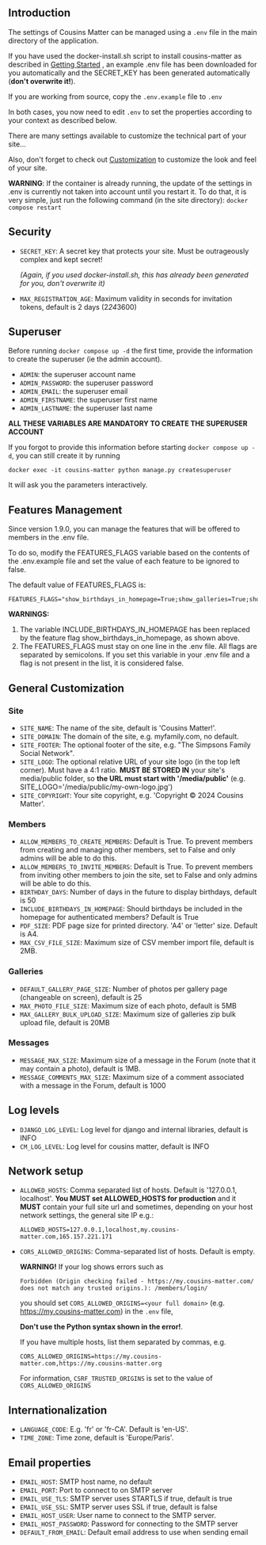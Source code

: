 ## Introduction
The settings of Cousins Matter can be managed using a `.env` file in the main directory of the application.

If you have used the docker-install.sh script to install cousins-matter as described in [Getting Started](getting-started.md/#install-cousins-matter) , an example .env file has been downloaded for you automatically and the SECRET_KEY has been generated automatically (**don't overwrite it!**).

If you are working from source, copy the `.env.example` file to `.env` 

In both cases, you now need to edit `.env` to set the properties according to your context as described below.

There are many settings available to customize the technical part of your site... 

Also, don't forget to check out [Customization](customizing.md) to customize the look and feel of your site.

**WARNING**: If the container is already running, the update of the settings in .env is currently not taken into account until you restart it. 
To do that, it is very simple, just run the following command (in the site directory): `docker compose restart`

## Security
* `SECRET_KEY`: A secret key that protects your site. Must be outrageously complex and kept secret!

  _(Again, if you used docker-install.sh, this has already been generated for you, don't overwrite it)_
* `MAX_REGISTRATION_AGE`: Maximum validity in seconds for invitation tokens, default is 2 days (2*24*3600)

## Superuser
Before running `docker compose up -d` the first time, provide the information to create the superuser (ie the admin account).
* `ADMIN`: the superuser account name
* `ADMIN_PASSWORD`: the superuser password
* `ADMIN_EMAIL`: the superuser email
* `ADMIN_FIRSTNAME`: the superuser first name
* `ADMIN_LASTNAME`: the superuser last name

**ALL THESE VARIABLES ARE MANDATORY TO CREATE THE SUPERUSER ACCOUNT**

If you forgot to provide this information before starting `docker compose up -d`, you can still create it by running 
```
docker exec -it cousins-matter python manage.py createsuperuser
```
It will ask you the parameters interactively.

## Features Management
Since version 1.9.0, you can manage the features that will be offered to members in the .env file.

To do so, modify the FEATURES_FLAGS variable based on the contents of the .env.example file and set the value of each feature to be ignored to false.

The default value of FEATURES_FLAGS is:
```
FEATURES_FLAGS="show_birthdays_in_homepage=True;show_galleries=True;show_forums=True;show_chats=True;show_classified_ads=True;show_polls=True;show_event_planners=True;show_pages=True;show_treasures=True;show_privacy_policy=True;show_site_stats=True;show_import_members=True;show_export_members=True"`
```
**WARNINGS:**
1. The variable INCLUDE_BIRTHDAYS_IN_HOMEPAGE has been replaced by the feature flag show_birthdays_in_homepage, as shown above.
2. The FEATURES_FLAGS must stay on one line in the .env file. All flags are separated by semicolons. If you set this variable in your .env file and a flag is not present in the list, it is considered false.

## General Customization
### Site
* `SITE_NAME`: The name of the site, default is 'Cousins Matter!'.
* `SITE_DOMAIN`: The domain of the site, e.g. myfamily.com, no default.
* `SITE_FOOTER`: The optional footer of the site, e.g. "The Simpsons Family Social Network".
* `SITE_LOGO`: The optional relative URL of your site logo (in the top left corner). Must have a 4:1 ratio. **MUST BE STORED IN** your site's media/public folder, so **the URL must start with '/media/public'** (e.g. SITE_LOGO='/media/public/my-own-logo.jpg')
* `SITE_COPYRIGHT`: Your site copyright, e.g. 'Copyright © 2024 Cousins Matter'.
### Members
* `ALLOW_MEMBERS_TO_CREATE_MEMBERS`: Default is True. To prevent members from creating and managing other members, set to False and only admins will be able to do this.
* `ALLOW_MEMBERS_TO_INVITE_MEMBERS`: Default is True. To prevent members from inviting other members to join the site, set to False and only admins will be able to do this.
* `BIRTHDAY_DAYS`: Number of days in the future to display birthdays, default is 50
* `INCLUDE_BIRTHDAYS_IN_HOMEPAGE`: Should birthdays be included in the homepage for authenticated members? Default is True
* `PDF_SIZE`: PDF page size for printed directory. 'A4' or 'letter' size. Default is A4.
* `MAX_CSV_FILE_SIZE`: Maximum size of CSV member import file, default is 2MB.
### Galleries
* `DEFAULT_GALLERY_PAGE_SIZE`: Number of photos per gallery page (changeable on screen), default is 25
* `MAX_PHOTO_FILE_SIZE`: Maximum size of each photo, default is 5MB
* `MAX_GALLERY_BULK_UPLOAD_SIZE`: Maximum size of galleries zip bulk upload file, default is 20MB
### Messages
* `MESSAGE_MAX_SIZE`: Maximum size of a message in the Forum (note that it may contain a photo), default is 1MB.
* `MESSAGE_COMMENTS_MAX_SIZE`: Maximum size of a comment associated with a message in the Forum, default is 1000

## Log levels
* `DJANGO_LOG_LEVEL`: Log level for django and internal libraries, default is INFO
* `CM_LOG_LEVEL`: Log level for cousins matter, default is INFO

## Network setup
* `ALLOWED_HOSTS`: Comma separated list of hosts. Default is '127.0.0.1, localhost'. __You MUST set ALLOWED_HOSTS for production__ and it __MUST__ contain your full site url and sometimes, depending on your host network settings, the general site IP e.g.:

  `ALLOWED_HOSTS=127.0.0.1,localhost,my.cousins-matter.com,165.157.221.171`

* `CORS_ALLOWED_ORIGINS`: Comma-separated list of hosts. Default is empty. 

  __WARNING!__
  If your log shows errors such as

  `Forbidden (Origin checking failed - https://my.cousins-matter.com/ does not match any trusted origins.): /members/login/`

  you should set `CORS_ALLOWED_ORIGINS=<your full domain>` (e.g. https://my.cousins-matter.com) in the `.env` file, 

  __Don't use the Python syntax shown in the  error!__. 

  If you have multiple hosts, list them separated by commas, e.g.  

  `CORS_ALLOWED_ORIGINS=https://my.cousins-matter.com,https://my.cousins-matter.org`

  For information, `CSRF_TRUSTED_ORIGINS` is set to the value of `CORS_ALLOWED_ORIGINS`

## Internationalization
* `LANGUAGE_CODE`: E.g. 'fr' or 'fr-CA'. Default is 'en-US'.
* `TIME_ZONE`: Time zone, default is 'Europe/Paris'.

## Email properties
* `EMAIL_HOST`: SMTP host name, no default
* `EMAIL_PORT`: Port to connect to on SMTP server
* `EMAIL_USE_TLS`: SMTP server uses STARTLS if true, default is true
* `EMAIL_USE_SSL`: SMTP server uses SSL if true, default is false
* `EMAIL_HOST_USER`: User name to connect to the SMTP server.
* `EMAIL_HOST_PASSWORD`: Password for connecting to the SMTP server
* `DEFAULT_FROM_EMAIL`: Default email address to use when sending email
